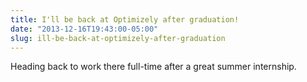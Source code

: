 ```yaml
---
title: I'll be back at Optimizely after graduation!
date: "2013-12-16T19:43:00-05:00"
slug: ill-be-back-at-optimizely-after-graduation
---
```


Heading back to work there full-time after a great summer internship.
